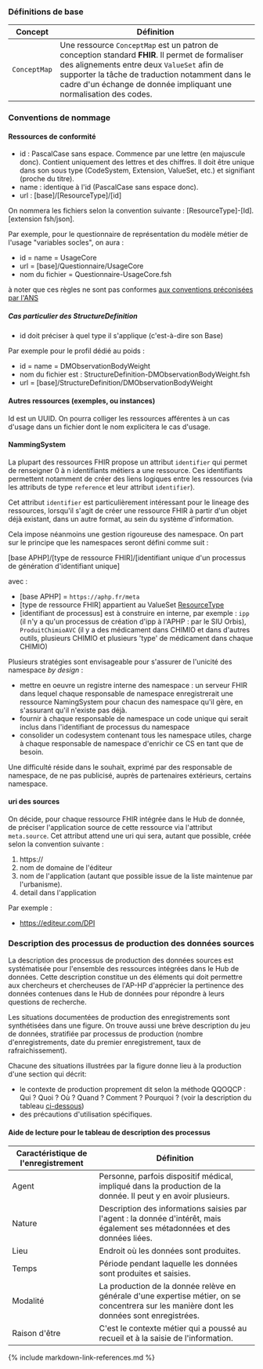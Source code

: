 ### Définitions de base

| Concept      | Définition                                                                                                                                                                                                                                                              |
|--------------|-------------------------------------------------------------------------------------------------------------------------------------------------------------------------------------------------------------------------------------------------------------------------|
| `ConceptMap` | Une ressource `ConceptMap` est un patron de conception standard **FHIR**. Il permet de formaliser des alignements entre deux `ValueSet` afin de supporter la tâche de traduction notamment dans le cadre d'un échange de donnée impliquant une normalisation des codes. |

### Conventions de nommage

#### Ressources de conformité
- id : PascalCase sans espace. Commence par une lettre (en majuscule donc). Contient uniquement des lettres et des chiffres. Il doit être unique dans son sous type (CodeSystem, Extension, ValueSet, etc.) et signifiant (proche du titre). 
- name : identique à l'id (PascalCase sans espace donc).
- url : [base]/[ResourceType]/[id] 

On nommera les fichiers selon la convention suivante : [ResourceType]-[Id].[extension fsh/json].

Par exemple, pour le questionnaire de représentation du modèle métier de l'usage "variables socles", on aura : 
-	id = name = UsageCore
-	url = [base]/Questionnaire/UsageCore
-	nom du fichier = Questionnaire-UsageCore.fsh

à noter que ces règles ne sont pas conformes [aux conventions préconisées par l'ANS](https://interop.esante.gouv.fr/ig/documentation/bonnes_pratiques_modeler.html#r%C3%A8gles-de-nommage-des-ressources-de-conformit%C3%A9)

##### Cas particulier des StructureDefinition

- id doit préciser à quel type il s'applique (c'est-à-dire son Base)

Par exemple pour le profil dédié au poids : 
-	id = name = DMObservationBodyWeight
-	nom du fichier est : StructureDefinition-DMObservationBodyWeight.fsh
-	url = [base]/StructureDefinition/DMObservationBodyWeight

#### Autres ressources (exemples, ou instances)
Id est un UUID. 
On pourra colliger les ressources afférentes à un cas d'usage dans un fichier dont le nom explicitera le cas d'usage. 

#### NammingSystem

La plupart des ressources FHIR propose un attribut `identifier` qui permet de renseigner 0 à n identifiants métiers a une ressource. Ces identifiants permettent notamment de créer des liens logiques entre les ressources (via les attributs de type `reference` et leur attribut `identifier`). 

Cet attribut `identifier` est particulièrement intéressant pour le lineage des ressources, lorsqu'il s'agit de créer une ressource FHIR à partir d'un objet déjà existant, dans un autre format, au sein du système d'information. 

Cela impose néanmoins une gestion rigoureuse des namespace. On part sur le principe que les namespaces seront défini comme suit : 

[base APHP]/[type de ressource FHIR]/[identifiant unique d'un processus de génération d'identifiant unique]

avec : 
- [base APHP] = `https://aphp.fr/meta`
- [type de ressource FHIR] appartient au ValueSet [ResourceType](http://hl7.org/fhir/ValueSet/resource-types)
- [identifiant de processus] est à construire en interne, par exemple : `ipp` (il n'y a qu'un processus de création d'ipp à l'APHP : par le SIU Orbis), `ProduitChimioAVC` (il y a des médicament dans CHIMIO et dans d'autres outils, plusieurs CHIMIO et plusieurs 'type' de médicament dans chaque CHIMIO)

Plusieurs stratégies sont envisageable pour s'assurer de l'unicité des namespace _by design_ :
- mettre en oeuvre un registre interne des namespace : un serveur FHIR dans lequel chaque responsable de namespace enregistrerait une ressource NamingSystem pour chacun des namespace qu'il gère, en s'assurant qu'il n'existe pas déjà. 
- fournir à chaque responsable de namespace un code unique qui serait inclus dans l'identifiant de processus du namespace
- consolider un codesystem contenant tous les namespace utiles, charge à chaque responsable de namespace d'enrichir ce CS en tant que de besoin. 

Une difficulté réside dans le souhait, exprimé par des responsable de namespace, de ne pas publicisé, auprès de partenaires extérieurs, certains namespace. 

#### uri des sources
On décide, pour chaque ressource FHIR intégrée dans le Hub de donnée, de préciser l'application source de cette ressource via l'attribut `meta.source`. Cet attribut attend une uri qui sera, autant que possible, créée selon la convention suivante :
1. https://
2. nom de domaine de l'éditeur
3. nom de l'application (autant que possible issue de la liste maintenue par l'urbanisme).
4. detail dans l'application

Par exemple :
- https://editeur.com/DPI

### Description des processus de production des données sources
La description des processus de production des données sources est systématisée pour l'ensemble des ressources intégrées dans le Hub de données. 
Cette description constitue un des éléments qui doit permettre aux chercheurs et chercheuses de l'AP-HP d'apprécier la pertinence des données contenues dans le Hub de données pour répondre à leurs questions de recherche. 

Les situations documentées de production des enregistrements sont synthétisées dans une figure.
On trouve aussi une brève description du jeu de données, stratifiée par processus de production (nombre d'enregistrements, date du premier enregistrement, taux de rafraichissement).

Chacune des situations illustrées par la figure donne lieu à la production d'une section qui décrit: 
- le contexte de production proprement dit selon la méthode QQOQCP : Qui ? Quoi ? Où ? Quand ? Comment ? Pourquoi ? (voir la description du tableau [ci-dessous](#aide-de-lecture-pour-le-tableau-de-description-des-processus))
- des précautions d'utilisation spécifiques.

#### Aide de lecture pour le tableau de description des processus

| Caractéristique de l'enregistrement | Définition                                                                                                                                  |
|-------------------------------------|---------------------------------------------------------------------------------------------------------------------------------------------|
| Agent                               | Personne, parfois dispositif médical, impliqué dans la production de la donnée. Il peut y en avoir plusieurs.                               |
| Nature                              | Description des informations saisies par l'agent : la donnée d'intérêt, mais également ses métadonnées et des données liées.                |
| Lieu                                | Endroit où les données sont produites.                                                                                                      |
| Temps                               | Période pendant laquelle les données sont produites et saisies.                                                                             |
| Modalité                            | La production de la donnée relève en générale d'une expertise métier, on se concentrera sur les manière dont les données sont enregistrées. |
| Raison d'être                       | C'est le contexte métier qui a poussé au recueil et à la saisie de l'information.                                                           |

{% include markdown-link-references.md %}